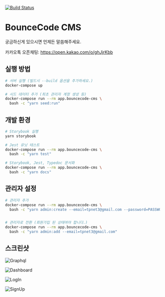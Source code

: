 [![Build Status](https://travis-ci.com/bouncecode/bouncecode-cms.svg?branch=master)](https://travis-ci.com/bouncecode/bouncecode-cms)

# BounceCode CMS

궁금하신게 있으시면 언제든 말씀해주세요.

카카오톡 오픈채팅: https://open.kakao.com/o/ghJjrKbb

## 실행 방법

```bash
# 서버 실행 (빌드시 --build 옵션을 추가하세요.)
docker-compose up

# 시드 데이터 추가 (최초 관리자 계정 생성 등)
docker-compose run --rm app.bouncecode-cms \
  bash -c "yarn seed:run"
```

## 개발 환경

```bash
# Storybook 실행
yarn storybook

# Jest 유닛 테스트
docker-compose run --rm app.bouncecode-cms \
  bash -c "yarn test"

# Storybook, Jest, Typedoc 문서화
docker-compose run --rm app.bouncecode-cms \
  bash -c "yarn docs"
```

## 관리자 설정

```bash
# 관리자 추가
docker-compose run --rm app.bouncecode-cms \
  bash -c "yarn admin:create --email=tpnet3@gmail.com --password=PASSWORD"


# 관리자로 전환 (회원가입 된 상태여야 합니다.)
docker-compose run --rm app.bouncecode-cms \
  bash -c "yarn admin:add --email=tpnet3@gmail.com"
```

## 스크린샷

![Graphql](media/screencapture-graphql.png)

![Dashboard](media/screencapture-dashboard.png)

![LogIn](media/screencapture-login.png)

![SignUp](media/screencapture-signup.png)
